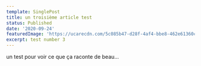 ```yaml
---
template: SinglePost
title: un troisième article test
status: Published
date: '2020-09-24'
featuredImage: 'https://ucarecdn.com/5c085b47-d28f-4af4-bbe8-462e61360c53/'
excerpt: test number 3
---
```

un test pour voir ce que ça raconte de beau...
